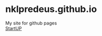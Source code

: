 # nklpredeus.github.io
My site for github pages <br>
<a href="nklpredeus.github.io/dev/index.html">StartUP</a>
